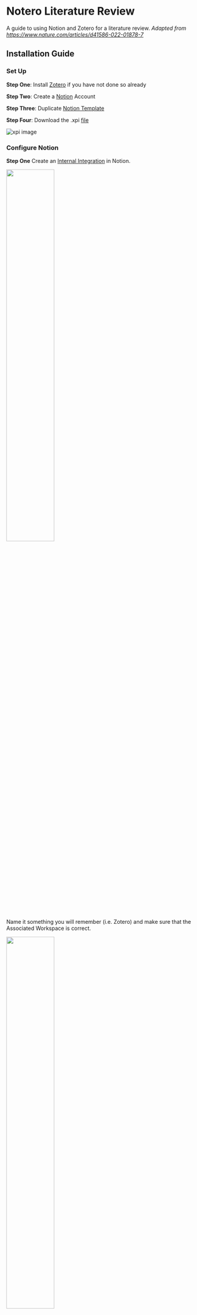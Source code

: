 # Notero Literature Review
A guide to using Notion and Zotero for a literature review. *Adapted from https://www.nature.com/articles/d41586-022-01878-7*

## Installation Guide
### Set Up
**Step One**: Install [Zotero](https://www.zotero.org/download/) if you have not done so already

**Step Two**: Create a [Notion](https://www.notion.so/) Account

**Step Three**: Duplicate [Notion Template](https://ordinary-medicine-af6.notion.site/b51ba13dcb51435cb0fc3d6d69592b7b?v=d4483d14e59f46459f7948f067aeda70)

**Step Four**: Download the .xpi [file](https://github.com/dvanoni/notero/releases/tag/v0.4.6)

![xpi image](https://github.com/IRSS-UBC/NoteroLiteratureReview/blob/main/images/xpi_img.png)

### Configure Notion
**Step One** Create an [Internal Integration](https://www.notion.com/my-integrations) in Notion.

<img src="https://github.com/IRSS-UBC/NoteroLiteratureReview/blob/main/images/notion_integrations.png" width=50% height=50%>

Name it something you will remember (i.e. Zotero) and make sure that the Associated Workspace is correct.

<img src="(https://github.com/IRSS-UBC/NoteroLiteratureReview/blob/main/images/create_integration.png" width=50% height=50%>

Show the generated secret and copy and paste it somewhere to use later

![secret](https://github.com/IRSS-UBC/NoteroLiteratureReview/blob/main/images/copy_secret.png)
